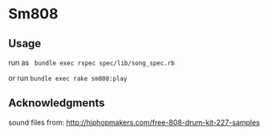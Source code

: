 # Sm808

## Usage

run as ``` bundle exec rspec spec/lib/song_spec.rb```

or run ```bundle exec rake sm808:play```


## Acknowledgments

sound files from: http://hiphopmakers.com/free-808-drum-kit-227-samples
